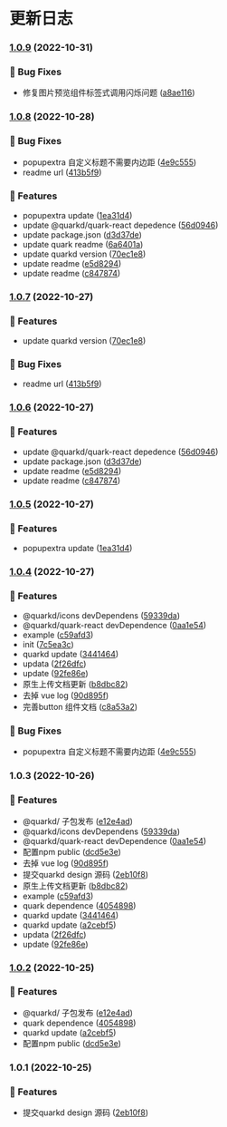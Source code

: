 # 更新日志
### [1.0.9](https://github.com/hellof2e/quark-design/compare/quark@1.0.8...quark@1.0.9) (2022-10-31)


### 🐞 Bug Fixes

* 修复图片预览组件标签式调用闪烁问题 ([a8ae116](https://github.com/hellof2e/quark-design/commit/a8ae116cbeae9ba48f8fb5683f3e6c10089471db))

### [1.0.8](https://github.com/hellof2e/quark-design/compare/quark@1.0.5...quark@1.0.8) (2022-10-28)


### 🐞 Bug Fixes

* popupextra 自定义标题不需要内边距 ([4e9c555](https://github.com/hellof2e/quark-design/commit/4e9c555688098cd2ac36977c7927aa70a40293df))
* readme url ([413b5f9](https://github.com/hellof2e/quark-design/commit/413b5f95aded333c59bda73123e205f7406c7437))


### 🎉 Features

* popupextra update ([1ea31d4](https://github.com/hellof2e/quark-design/commit/1ea31d49d4dd7d30e8b7296927ff3e9f09279521))
* update @quarkd/quark-react depedence ([56d0946](https://github.com/hellof2e/quark-design/commit/56d09460e2924ecbba1aad57122b037709957da4))
* update package.json ([d3d37de](https://github.com/hellof2e/quark-design/commit/d3d37de74b1f4dcd7d46b74d74bf61888c99263a))
* update quark readme ([6a6401a](https://github.com/hellof2e/quark-design/commit/6a6401a3a9afe08033cf65017a502c934efdff33))
* update quarkd version ([70ec1e8](https://github.com/hellof2e/quark-design/commit/70ec1e816474db34ee6bc50a6e902c6410efbe80))
* update readme ([e5d8294](https://github.com/hellof2e/quark-design/commit/e5d829442ea42826523040aa0e808d641a9fbc0e))
* update readme ([c847874](https://github.com/hellof2e/quark-design/commit/c8478744230c777da14bb9887c5af4d55542683b))

### [1.0.7](https://github.com/hellof2e/quark-design/compare/quark@1.0.6...quark@1.0.7) (2022-10-27)


### 🎉 Features

* update quarkd version ([70ec1e8](https://github.com/hellof2e/quark-design/commit/70ec1e816474db34ee6bc50a6e902c6410efbe80))


### 🐞 Bug Fixes

* readme url ([413b5f9](https://github.com/hellof2e/quark-design/commit/413b5f95aded333c59bda73123e205f7406c7437))

### [1.0.6](https://github.com/hellof2e/quark-design/compare/quark@1.0.5...quark@1.0.6) (2022-10-27)


### 🎉 Features

* update @quarkd/quark-react depedence ([56d0946](https://github.com/hellof2e/quark-design/commit/56d09460e2924ecbba1aad57122b037709957da4))
* update package.json ([d3d37de](https://github.com/hellof2e/quark-design/commit/d3d37de74b1f4dcd7d46b74d74bf61888c99263a))
* update readme ([e5d8294](https://github.com/hellof2e/quark-design/commit/e5d829442ea42826523040aa0e808d641a9fbc0e))
* update readme ([c847874](https://github.com/hellof2e/quark-design/commit/c8478744230c777da14bb9887c5af4d55542683b))

### [1.0.5](https://github.com/hellof2e/quark-design/compare/quark@1.0.4...quark@1.0.5) (2022-10-27)


### 🎉 Features

* popupextra update ([1ea31d4](https://github.com/hellof2e/quark-design/commit/1ea31d49d4dd7d30e8b7296927ff3e9f09279521))

### [1.0.4](https://github.com/hellof2e/quark-design/compare/quark@1.0.2...quark@1.0.4) (2022-10-27)


### 🎉 Features

* @quarkd/icons devDependens ([59339da](https://github.com/hellof2e/quark-design/commit/59339dabc72edb063298e29abba627d8b2e40bb9))
* @quarkd/quark-react devDependence ([0aa1e54](https://github.com/hellof2e/quark-design/commit/0aa1e54c0399c657e5c0ebe88081948ee513fa82))
* example ([c59afd3](https://github.com/hellof2e/quark-design/commit/c59afd36f816480e95a37cfb7eb3f35cf6d38458))
* init ([7c5ea3c](https://github.com/hellof2e/quark-design/commit/7c5ea3cc1a81213f258eb7216c5f7da8f891c8be))
* quarkd update ([3441464](https://github.com/hellof2e/quark-design/commit/344146462e5a41e17edbe7fe308c471d5e9c7655))
* updata ([2f26dfc](https://github.com/hellof2e/quark-design/commit/2f26dfc93c6af02d0287245992b1adfd5b5256da))
* update ([92fe86e](https://github.com/hellof2e/quark-design/commit/92fe86e518fd5c22f02130b31915ca89331e9b7a))
* 原生上传文档更新 ([b8dbc82](https://github.com/hellof2e/quark-design/commit/b8dbc829f547f90a8a58d2811d300fc2405ece40))
* 去掉 vue log ([90d895f](https://github.com/hellof2e/quark-design/commit/90d895f26890bff671fc6df5eb0d04b49c9d1188))
* 完善button 组件文档 ([c8a53a2](https://github.com/hellof2e/quark-design/commit/c8a53a275b3234ac655e7b2528b0fc1d6bbd6b5a))


### 🐞 Bug Fixes

* popupextra 自定义标题不需要内边距 ([4e9c555](https://github.com/hellof2e/quark-design/commit/4e9c555688098cd2ac36977c7927aa70a40293df))

### 1.0.3 (2022-10-26)


### 🎉 Features

* @quarkd/ 子包发布 ([e12e4ad](https://github.com/hellof2e/quark-design/commit/e12e4add628d1c5a4e0f5eaf96fb37373d8a3628))
* @quarkd/icons devDependens ([59339da](https://github.com/hellof2e/quark-design/commit/59339dabc72edb063298e29abba627d8b2e40bb9))
* @quarkd/quark-react devDependence ([0aa1e54](https://github.com/hellof2e/quark-design/commit/0aa1e54c0399c657e5c0ebe88081948ee513fa82))
* 配置npm public ([dcd5e3e](https://github.com/hellof2e/quark-design/commit/dcd5e3e7849be6b20d8846281e803b2737939266))
* 去掉 vue log ([90d895f](https://github.com/hellof2e/quark-design/commit/90d895f26890bff671fc6df5eb0d04b49c9d1188))
* 提交quarkd design 源码 ([2eb10f8](https://github.com/hellof2e/quark-design/commit/2eb10f8e0b4257bd293ab8aa6ef62e77a9f85f2d))
* 原生上传文档更新 ([b8dbc82](https://github.com/hellof2e/quark-design/commit/b8dbc829f547f90a8a58d2811d300fc2405ece40))
* example ([c59afd3](https://github.com/hellof2e/quark-design/commit/c59afd36f816480e95a37cfb7eb3f35cf6d38458))
* quark dependence ([4054898](https://github.com/hellof2e/quark-design/commit/40548984f7616410869ed1bb9375e68ff85f4dbd))
* quarkd update ([3441464](https://github.com/hellof2e/quark-design/commit/344146462e5a41e17edbe7fe308c471d5e9c7655))
* quarkd update ([a2cebf5](https://github.com/hellof2e/quark-design/commit/a2cebf58410484a010bed07488f04cea2d41951e))
* updata ([2f26dfc](https://github.com/hellof2e/quark-design/commit/2f26dfc93c6af02d0287245992b1adfd5b5256da))
* update ([92fe86e](https://github.com/hellof2e/quark-design/commit/92fe86e518fd5c22f02130b31915ca89331e9b7a))

### [1.0.2](https://github.com/hellof2e/quark-design/compare/quark@1.0.1...quark@1.0.2) (2022-10-25)


### 🎉 Features

* @quarkd/ 子包发布 ([e12e4ad](https://github.com/hellof2e/quark-design/commit/e12e4add628d1c5a4e0f5eaf96fb37373d8a3628))
* quark dependence ([4054898](https://github.com/hellof2e/quark-design/commit/40548984f7616410869ed1bb9375e68ff85f4dbd))
* quarkd update ([a2cebf5](https://github.com/hellof2e/quark-design/commit/a2cebf58410484a010bed07488f04cea2d41951e))
* 配置npm public ([dcd5e3e](https://github.com/hellof2e/quark-design/commit/dcd5e3e7849be6b20d8846281e803b2737939266))

### 1.0.1 (2022-10-25)


### 🎉 Features

* 提交quarkd design 源码 ([2eb10f8](https://github.com/hellof2e/quark-design/commit/2eb10f8e0b4257bd293ab8aa6ef62e77a9f85f2d))

